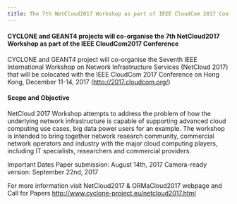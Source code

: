 ```yaml
---
title: The 7th NetCloud2017 Workshop as part of IEEE CloudCom 2017 Conference, Hong Kong
---
```

#### CYCLONE and GEANT4 projects will co-organise the 7th NetCloud2017 Workshop as part of the IEEE CloudCom2017 Conference

CYCLONE and GEANT4 project will co-organise the Seventh IEEE International Workshop on Network Infrastructure Services 
(NetCloud 2017)
that will be colocated with the IEEE CloudCom 2017 Conference on Hong Kong, December 11-14, 2017 
(<http://2017.cloudcom.org/>)
<!-- more -->

#### Scope and Objective

NetCloud 2017 Workshop attempts to address the problem of how the underlying network infrastructure is capable of supporting advanced cloud computing use cases, big data power users for an example. The workshop is intended to bring together network research community, commercial network operators and industry with the major cloud computing players, including IT specialists, researchers and commercial providers.

Important Dates
Paper submission: August 14th, 2017 
Camera-ready version: September 22nd, 2017

For more information visit NetCloud2017 & ORMaCloud2017 webpage and Call for Papers 
<http://www.cyclone-project.eu/netcloud2017.html>


